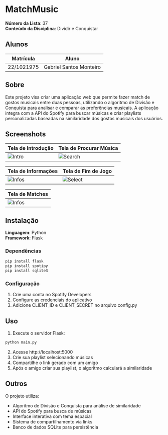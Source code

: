 # MatchMusic

**Número da Lista**: 37<br>
**Conteúdo da Disciplina**: Dividir e Conquistar<br>

## Alunos
|Matrícula | Aluno |
| -- | -- |
| 22/1021975  |  Gabriel Santos Monteiro |

## Sobre 
Este projeto visa criar uma aplicação web que permite fazer match de gostos musicais entre duas pessoas, utilizando o algoritmo de Divisão e Conquista para analisar e comparar as preferências musicais. A aplicação integra com a API do Spotify para buscar músicas e criar playlists personalizadas baseadas na similaridade dos gostos musicais dos usuários.

## Screenshots

| Tela de Introdução                         | Tela de Procurar Música                           |
| ------------------------------------------ | ------------------------------------------ |
| ![Intro](/DC_MusicMatch/static/img/inicio.png)                    | ![Search](/DC_MusicMatch/static/img/procurar.png)                      |

| Tela de Informações                     | Tela de Fim de Jogo                        |
| ------------------------------------------ | ------------------------------------------ |
| ![Infos](/DC_MusicMatch/static/img/infos.png)                    | ![Select](/DC_MusicMatch/static/img/selecionar.png)                        |

| Tela de Matches                     |
| ------------------------------------------ |
| ![Infos](/DC_MusicMatch/static/img/matches.png)                    |


## Instalação 
**Linguagem**: Python<br>
**Framework**: Flask<br>

### Dependências
```bash
pip install flask
pip install spotipy
pip install sqlite3
```

### Configuração
1. Crie uma conta no Spotify Developers
2. Configure as credenciais do aplicativo
3. Adicione CLIENT_ID e CLIENT_SECRET no arquivo config.py

## Uso 
1. Execute o servidor Flask:
```bash
python main.py
```
2. Acesse http://localhost:5000
3. Crie sua playlist selecionando músicas
4. Compartilhe o link gerado com um amigo
5. Após o amigo criar sua playlist, o algoritmo calculará a similaridade

## Outros 
O projeto utiliza:
- Algoritmo de Divisão e Conquista para análise de similaridade
- API do Spotify para busca de músicas
- Interface interativa com tema espacial
- Sistema de compartilhamento via links
- Banco de dados SQLite para persistência
